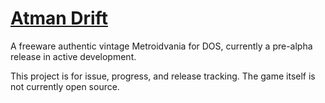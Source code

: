 # [Atman Drift](https://atman.mpayne.dev)

A freeware authentic vintage Metroidvania for DOS, currently a pre-alpha release in active development.

This project is for issue, progress, and release tracking. The game itself is not currently open source.
